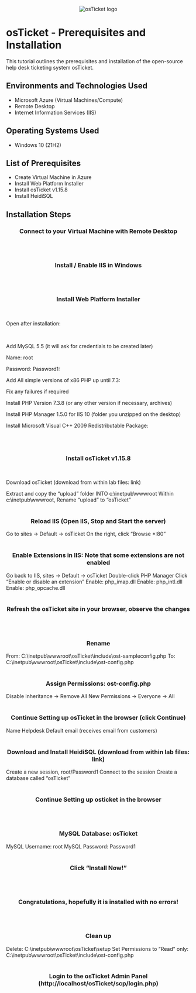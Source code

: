 <p align="center">
<img src="https://i.imgur.com/Clzj7Xs.png" alt="osTicket logo"/>
</p>

<h1>osTicket - Prerequisites and Installation</h1>
This tutorial outlines the prerequisites and installation of the open-source help desk ticketing system osTicket.<br />


<!-- <h2>Video Demonstration</h2>

- ### [YouTube: How To Install osTicket with Prerequisites](https://www.youtube.com) -->

<h2>Environments and Technologies Used</h2>

- Microsoft Azure (Virtual Machines/Compute)
- Remote Desktop
- Internet Information Services (IIS)

<h2>Operating Systems Used </h2>

- Windows 10</b> (21H2)

<h2>List of Prerequisites</h2>

- Create Virtual Machine in Azure
- Install Web Platform Installer
- Install osTicket v1.15.8
- Install HeidiSQL

<h2>Installation Steps</h2>
<h3 align="center">Connect to your Virtual Machine with Remote Desktop</h3>
<br />
<br />
<h3 align="center">Install / Enable IIS in Windows</h3>
<br />
<br />
<h3 align="center">Install Web Platform Installer</h3>
<br />
<p>
  Open after installation:
</p>
<br />
<p>
  Add MySQL 5.5 (it will ask for credentials to be created later)
</p>
<p>
  Name: root
</p>
<p>
  Password: Password1:
</p>
<p>
  Add All simple versions of x86 PHP up until 7.3:
</p>
<p>
  Fix any failures if required 
</p>
<p>
  Install PHP Version 7.3.8 (or any other version if necessary, archives)
</p>
<p>
  Install PHP Manager 1.5.0 for IIS 10 (folder you unzipped on the desktop)
</p>
<p>
  Install Microsoft Visual C++ 2009 Redistributable Package:
</p>
<br />
<br />
<h3 align="center">Install osTicket v1.15.8</h3>
<br />
<p>
  Download osTicket (download from within lab files: link)
</p>
Extract and copy the “upload” folder INTO c:\inetpub\wwwroot
Within c:\inetpub\wwwroot, Rename “upload” to “osTicket”
<br />
<br />
<h3 align="center">Reload IIS (Open IIS, Stop and Start the server)</h3>
Go to sites -> Default -> osTicket
On the right, click “Browse *:80”
<br />
<br />
<h3 align="center">Enable Extensions in IIS: Note that some extensions are not enabled</h3>
Go back to IIS, sites -> Default -> osTicket
Double-click PHP Manager
Click “Enable or disable an extension”
Enable: php_imap.dll
Enable: php_intl.dll
Enable: php_opcache.dll
<br />
<br />
<h3 align="center">Refresh the osTicket site in your browser, observe the changes</h3>
<br />
<br />
<h3 align="center">Rename</h3>
From: C:\inetpub\wwwroot\osTicket\include\ost-sampleconfig.php
	To: C:\inetpub\wwwroot\osTicket\include\ost-config.php
<br />
<br />
<h3 align="center">Assign Permissions: ost-config.php</h3>
Disable inheritance -> Remove All
New Permissions -> Everyone -> All
<br />
<br />
<h3 align="center">Continue Setting up osTicket in the browser (click Continue)</h3>
Name Helpdesk
Default email (receives email from customers)
<br />
<br />
<h3 align="center">Download and Install HeidiSQL (download from within lab files: link)</h3>
Create a new session, root/Password1
Connect to the session
Create a database called “osTicket”
<br />
<br />
<h3 align="center">Continue Setting up osticket in the browser</h3>
<br />
<br />
<h3 align="center">MySQL Database: osTicket</h3>
MySQL Username: root
MySQL Password: Password1
<br />
<br />
<h3 align="center">Click “Install Now!”</h3>
<br />
<br />
<h3 align="center">Congratulations, hopefully it is installed with no errors!</h3>
<br />
<br />
<h3 align="center">Clean up</h3>
Delete: C:\inetpub\wwwroot\osTicket\setup
Set Permissions to “Read” only: C:\inetpub\wwwroot\osTicket\include\ost-config.php
<br />
<br />
<h3 align="center">Login to the osTicket Admin Panel (http://localhost/osTicket/scp/login.php)</h3>
<br />
<br />
<!-- <p>
<img src="https://i.imgur.com/DJmEXEB.png" height="80%" width="80%" alt="Disk Sanitization Steps"/>
</p>
<p>
Lorem ipsum dolor sit amet, consectetur adipiscing elit, sed do eiusmod tempor incididunt ut labore et dolore magna aliqua. Ut enim ad minim veniam, quis nostrud exercitation ullamco laboris nisi ut aliquip ex ea commodo consequat. Duis aute irure dolor in reprehenderit in voluptate velit esse cillum dolore eu fugiat nulla pariatur.
</p>
<br />

<p>
<img src="https://i.imgur.com/DJmEXEB.png" height="80%" width="80%" alt="Disk Sanitization Steps"/>
</p>
<p>
Lorem ipsum dolor sit amet, consectetur adipiscing elit, sed do eiusmod tempor incididunt ut labore et dolore magna aliqua. Ut enim ad minim veniam, quis nostrud exercitation ullamco laboris nisi ut aliquip ex ea commodo consequat. Duis aute irure dolor in reprehenderit in voluptate velit esse cillum dolore eu fugiat nulla pariatur.
</p>
<br />

<p>
<img src="https://i.imgur.com/DJmEXEB.png" height="80%" width="80%" alt="Disk Sanitization Steps"/>
</p>
<p>
Lorem ipsum dolor sit amet, consectetur adipiscing elit, sed do eiusmod tempor incididunt ut labore et dolore magna aliqua. Ut enim ad minim veniam, quis nostrud exercitation ullamco laboris nisi ut aliquip ex ea commodo consequat. Duis aute irure dolor in reprehenderit in voluptate velit esse cillum dolore eu fugiat nulla pariatur.
</p>
<br />
 -->
